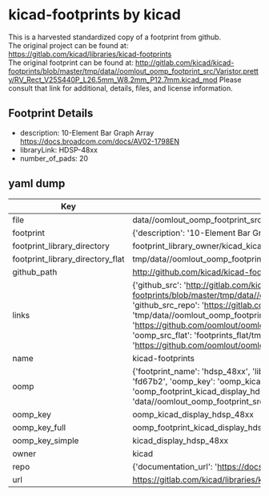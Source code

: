# kicad-footprints by kicad  
This is a harvested standardized copy of a footprint from github.  
The original project can be found at:  
https://gitlab.com/kicad/libraries/kicad-footprints  
The original footprint can be found at:
http://gitlab.com/kicad/kicad-footprints/blob/master/tmp/data//oomlout_oomp_footprint_src/Varistor.pretty/RV_Rect_V25S440P_L26.5mm_W8.2mm_P12.7mm.kicad_mod
Please consult that link for additional, details, files, and license information.  
## Footprint Details
* description: 10-Element Bar Graph Array https://docs.broadcom.com/docs/AV02-1798EN  
* libraryLink: HDSP-48xx  
* number_of_pads: 20  
## yaml dump  
| Key | Value |  
| --- | --- |  
| file | data//oomlout_oomp_footprint_src/kicad-footprints/Display.pretty/HDSP-48xx.kicad_mod |  
| footprint | {'description': '10-Element Bar Graph Array https://docs.broadcom.com/docs/AV02-1798EN', 'libraryLink': 'HDSP-48xx', 'number_of_pads': 20} |  
| footprint_library_directory | footprint_library_owner/kicad_kicad-footprints/ |  
| footprint_library_directory_flat | tmp/data//oomlout_oomp_footprint_src/footprints_flat/kicad_display_hdsp_48xx/working |  
| github_path | http://github.com/kicad/kicad-footprints/blob/master/tmp/data//oomlout_oomp_footprint_src/Display.pretty/HDSP-48xx.kicad_mod |  
| links | {'github_src': 'http://gitlab.com/kicad/kicad-footprints/blob/master/tmp/data//oomlout_oomp_footprint_src/Varistor.pretty/RV_Rect_V25S440P_L26.5mm_W8.2mm_P12.7mm.kicad_mod', 'github_src_repo': 'https://gitlab.com/kicad/libraries/kicad-footprints', 'oomp_bot': 'tmp/data//oomlout_oomp_footprint_src/footprints/kicad_display_hdsp_48xx/working', 'oomp_bot_github': 'https://github.com/oomlout/oomlout_oomp_footprint_bot/tree/main/tmp/data//oomlout_oomp_footprint_src/footprints/kicad_display_hdsp_48xx/working', 'oomp_src_flat': 'footprints_flat/tmp/data//oomlout_oomp_footprint_src/footprints_flat/kicad_display_hdsp_48xx/working', 'oomp_src_flat_github': 'https://github.com/oomlout/oomlout_oomp_footprint_src/tree/main/tmp/data//oomlout_oomp_footprint_src/footprints_flat/kicad_display_hdsp_48xx/working'} |  
| name | kicad-footprints |  
| oomp | {'footprint_name': 'hdsp_48xx', 'library_name': 'display', 'md5': 'fd67b2d21b66668e544deffd184ff0e4', 'md5_10': 'fd67b2d21b', 'md5_5': 'fd67b', 'md5_6': 'fd67b2', 'oomp_key': 'oomp_kicad_display_hdsp_48xx', 'oomp_key_extra': 'oomp_footprint_kicad_display_hdsp_48xx', 'oomp_key_full': 'oomp_footprint_kicad_display_hdsp_48xx_fd67b2', 'oomp_key_simple': 'kicad_display_hdsp_48xx', 'original_filename': 'data//oomlout_oomp_footprint_src/kicad-footprints/Display.pretty/HDSP-48xx.kicad_mod', 'owner_name': 'kicad'} |  
| oomp_key | oomp_kicad_display_hdsp_48xx |  
| oomp_key_full | oomp_footprint_kicad_display_hdsp_48xx |  
| oomp_key_simple | kicad_display_hdsp_48xx |  
| owner | kicad |  
| repo | {'documentation_url': 'https://docs.github.com/rest/repos/repos#get-a-repository', 'message': 'Not Found'} |  
| url | https://gitlab.com/kicad/libraries/kicad-footprints |  

